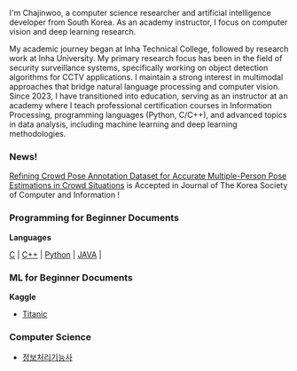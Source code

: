 
I'm Chajinwoo, a computer science researcher and artificial intelligence developer from South Korea. As an academy instructor, I focus on computer vision and deep learning research.

My academic journey began at Inha Technical College, followed by research work at Inha University. My primary research focus has been in the field of security surveillance systems, specifically working on object detection algorithms for CCTV applications. I maintain a strong interest in multimodal approaches that bridge natural language processing and computer vision. Since 2023, I have transitioned into education, serving as an instructor at an academy where I teach professional certification courses in Information Processing, programming languages (Python, C/C++), and advanced topics in data analysis, including machine learning and deep learning methodologies.

### News!

[Refining Crowd Pose Annotation Dataset for Accurate Multiple-Person Pose Estimations in Crowd Situations](https://www.dbpia.co.kr/journal/articleDetail?nodeId=NODE12014926) is Accepted in Journal of The Korea Society of Computer and Information !
### Programming for Beginner Documents

**Languages**

[C](2025181@C.md) | [C++](2025182.md) | [Python](2025-1-8-3) | [JAVA](2025-1-8-4) |

### ML for Beginner Documents

**Kaggle**
- [Titanic](2025-1-6-1)

### Computer Science

- [정보처리기능사](https://startedourmission.github.io/정보처리기능사.html)


